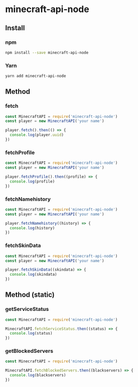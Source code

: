 # minecraft-api-node

## Install

### npm

```bash
npm install --save minecraft-api-node
```

### Yarn

```bash
yarn add minecraft-api-node
```

## Method

### fetch

```js
const MinecraftAPI = require('minecraft-api-node')
const player = new MinecraftAPI('your name')

player.fetch().then(() => {
  console.log(player.uuid)
})
```

### fetchProfile

```js
const MinecraftAPI = require('minecraft-api-node')
const player = new MinecraftAPI('your name')

player.fetchProfile().then((profile) => {
  console.log(profile)
})
```

### fetchNamehistory

```js
const MinecraftAPI = require('minecraft-api-node')
const player = new MinecraftAPI('your name')

player.fetchNamehistory((history) => {
  console.log(history)
})
```

### fetchSkinData

```js
const MinecraftAPI = require('minecraft-api-node')
const player = new MinecraftAPI('your name')

player.fetchSkinData((skindata) => {
  console.log(skindata)
})
```

## Method (static)

### getServiceStatus

```js
const MinecraftAPI = require('minecraft-api-node')

MinecraftAPI.fetchServiceStatus.then((status) => {
  console.log(status)
})
```

### getBlockedServers

```js
const MinecraftAPI = require('minecraft-api-node')

MinecraftAPI.fetchBlockedServers.then((blackservers) => {
  console.log(blackservers)
})
```
